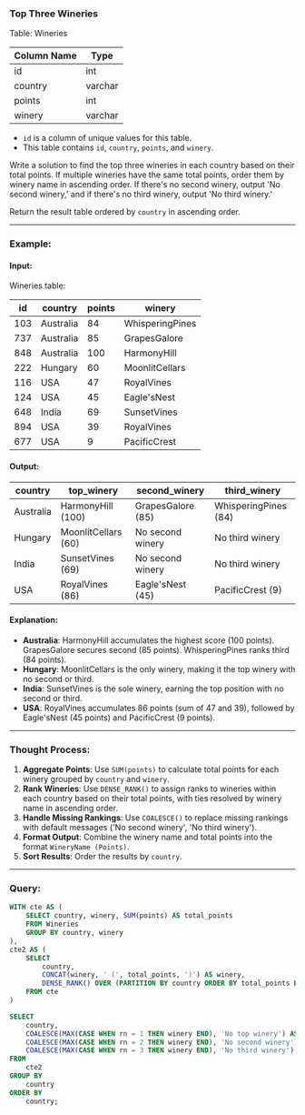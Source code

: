 ### Top Three Wineries 

Table: Wineries

| Column Name | Type    |
|-------------|---------|
| id          | int     |
| country     | varchar |
| points      | int     |
| winery      | varchar |

- `id` is a column of unique values for this table.
- This table contains `id`, `country`, `points`, and `winery`.

Write a solution to find the top three wineries in each country based on their total points. If multiple wineries have the same total points, order them by winery name in ascending order. If there's no second winery, output 'No second winery,' and if there's no third winery, output 'No third winery.'

Return the result table ordered by `country` in ascending order.

---

### Example:

#### Input:

Wineries table:

| id  | country   | points | winery          |
|-----|-----------|--------|-----------------|
| 103 | Australia | 84     | WhisperingPines |
| 737 | Australia | 85     | GrapesGalore    |
| 848 | Australia | 100    | HarmonyHill     |
| 222 | Hungary   | 60     | MoonlitCellars  |
| 116 | USA       | 47     | RoyalVines      |
| 124 | USA       | 45     | Eagle'sNest     |
| 648 | India     | 69     | SunsetVines     |
| 894 | USA       | 39     | RoyalVines      |
| 677 | USA       | 9      | PacificCrest    |

#### Output:

| country   | top_winery          | second_winery     | third_winery         |
|-----------|---------------------|-------------------|----------------------|
| Australia | HarmonyHill (100)   | GrapesGalore (85) | WhisperingPines (84) |
| Hungary   | MoonlitCellars (60) | No second winery  | No third winery      |
| India     | SunsetVines (69)    | No second winery  | No third winery      |
| USA       | RoyalVines (86)     | Eagle'sNest (45)  | PacificCrest (9)     |

#### Explanation:
- **Australia**: HarmonyHill accumulates the highest score (100 points). GrapesGalore secures second (85 points). WhisperingPines ranks third (84 points).
- **Hungary**: MoonlitCellars is the only winery, making it the top winery with no second or third.
- **India**: SunsetVines is the sole winery, earning the top position with no second or third.
- **USA**: RoyalVines accumulates 86 points (sum of 47 and 39), followed by Eagle'sNest (45 points) and PacificCrest (9 points).

---

### Thought Process:
1. **Aggregate Points**: Use `SUM(points)` to calculate total points for each winery grouped by `country` and `winery`.
2. **Rank Wineries**: Use `DENSE_RANK()` to assign ranks to wineries within each country based on their total points, with ties resolved by winery name in ascending order.
3. **Handle Missing Rankings**: Use `COALESCE()` to replace missing rankings with default messages ('No second winery', 'No third winery').
4. **Format Output**: Combine the winery name and total points into the format `WineryName (Points)`.
5. **Sort Results**: Order the results by `country`.

---

### Query:

```sql
WITH cte AS (
    SELECT country, winery, SUM(points) AS total_points
    FROM Wineries
    GROUP BY country, winery
),
cte2 AS (
    SELECT 
        country, 
        CONCAT(winery, ' (', total_points, ')') AS winery,
        DENSE_RANK() OVER (PARTITION BY country ORDER BY total_points DESC, winery ASC) AS rn
    FROM cte
)

SELECT 
    country,
    COALESCE(MAX(CASE WHEN rn = 1 THEN winery END), 'No top winery') AS top_winery,
    COALESCE(MAX(CASE WHEN rn = 2 THEN winery END), 'No second winery') AS second_winery,
    COALESCE(MAX(CASE WHEN rn = 3 THEN winery END), 'No third winery') AS third_winery
FROM 
    cte2
GROUP BY 
    country
ORDER BY 
    country;
